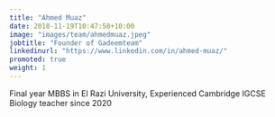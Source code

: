 ```yaml
---
title: "Ahmed Muaz"
date: 2018-11-19T10:47:58+10:00
image: "images/team/ahmedmuaz.jpeg"
jobtitle: "Founder of Gadeemteam"
linkedinurl: "https://www.linkedin.com/in/ahmed-muaz/"
promoted: true
weight: 1
---
```


Final year MBBS in El Razi University, Experienced Cambridge IGCSE Biology teacher since 2020
